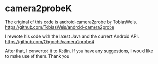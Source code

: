 # camera2probeK
The original of this code is android-camera2probe by TobiasWeis.
https://github.com/TobiasWeis/android-camera2probe

I rewrote his code with the latest Java and the current Android API.
https://github.com/Ohgochi/camera2probe4

After that, I converted it to Kotlin.
If you have any suggestions, I would like to make use of them.
Thank you
